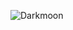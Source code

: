 ![Darkmoon](https://github.com/yuankong666/Ultimate-RAT-Collection/assets/128066597/9eb41df8-82b8-4fe8-b0c8-e843f675aebe)
